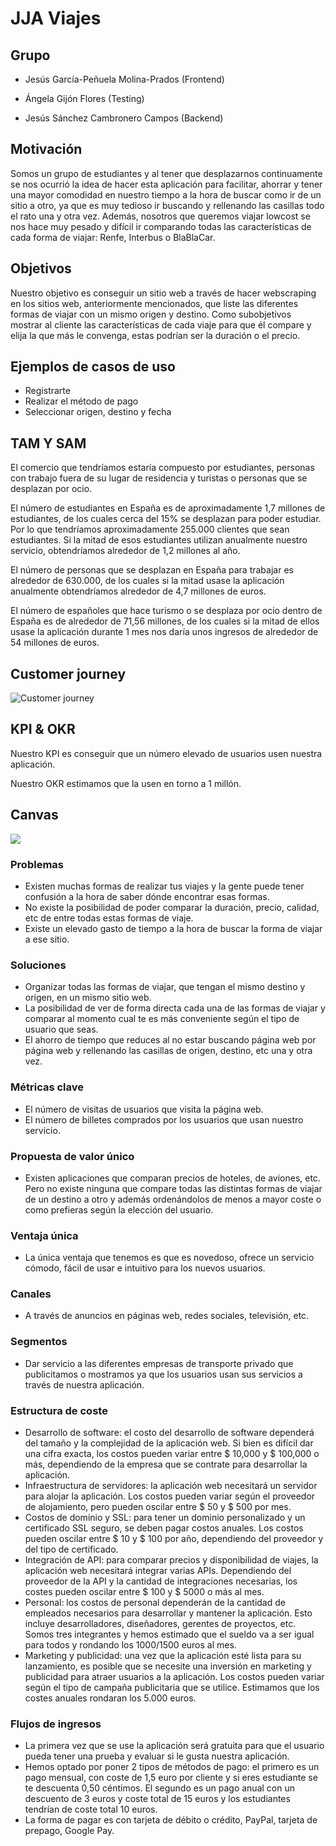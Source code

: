 # JJA Viajes

## Grupo

* Jesús García-Peñuela Molina-Prados (Frontend)

* Ángela Gijón Flores (Testing)

* Jesús Sánchez Cambronero Campos (Backend)

## Motivación

Somos un grupo de estudiantes y al tener que desplazarnos continuamente se nos ocurrió la idea de hacer esta aplicación para facilitar, ahorrar y tener una mayor comodidad en nuestro tiempo a la hora de buscar como ir de un sitio a otro, ya que es muy tedioso ir buscando y rellenando las casillas todo el rato una y otra vez. Además, nosotros que queremos viajar lowcost se nos hace muy pesado y difícil ir comparando todas las características de cada forma de viajar: Renfe, Interbus o BlaBlaCar.

## Objetivos

Nuestro objetivo es conseguir un sitio web a través de hacer webscraping en los sitios web, anteriormente mencionados, que liste las diferentes formas de viajar con un mismo origen y destino. Como subobjetivos mostrar al cliente las características de cada viaje para que él compare y elija la que más le convenga, estas podrían ser la duración o el precio.

## Ejemplos de casos de uso

* Registrarte
* Realizar el método de pago
* Seleccionar origen, destino y fecha

## TAM Y SAM

El comercio que tendríamos estaría compuesto por estudiantes, personas con trabajo fuera de su lugar de residencia y turistas o personas que se desplazan por ocio. 

El número de estudiantes en España es de aproximadamente 1,7 millones de estudiantes, de los cuales cerca del 15% se desplazan para poder estudiar.  Por lo que tendríamos aproximadamente 255.000 clientes que sean estudiantes. Si la mitad de esos estudiantes utilizan anualmente nuestro servicio, obtendríamos alrededor de 1,2 millones al año.

El número de personas que se desplazan en España para trabajar es alrededor de 630.000, de los cuales si la mitad usase la aplicación anualmente obtendríamos alrededor de 4,7 millones de euros.

El número de españoles que hace turismo o se desplaza por ocio dentro de España es de alrededor de 71,56 millones, de los cuales si la mitad de ellos usase la aplicación durante 1 mes nos daría unos ingresos de alrededor de 54 millones de euros.

## Customer journey

![Customer journey](https://user-images.githubusercontent.com/91555863/220711782-0ab3bf64-e951-48fd-9a03-e9463aa23daa.jpeg)

## KPI & OKR

Nuestro KPI es conseguir que un número elevado de usuarios usen nuestra aplicación.

Nuestro OKR estimamos que la usen en torno a 1 millón.

## Canvas

<img src="https://user-images.githubusercontent.com/91555863/220715212-1a445ae4-d488-4c50-a2cc-687d0c267d26.png">


### Problemas

* Existen muchas formas de realizar tus viajes y la gente puede tener confusión a la hora de saber dónde encontrar esas formas.
* No existe la posibilidad de poder comparar la duración, precio, calidad, etc de entre todas estas formas de viaje.
*	Existe un elevado gasto de tiempo a la hora de buscar la forma de viajar a ese sitio.

### Soluciones

*	Organizar todas las formas de viajar, que tengan el mismo destino y origen, en un mismo sitio web.
*	La posibilidad de ver de forma directa cada una de las formas de viajar y comparar al momento cual te es más conveniente según el tipo de usuario que seas.
*	El ahorro de tiempo que reduces al no estar buscando página web por página web y rellenando las casillas de origen, destino, etc una y otra vez.

### Métricas clave

* El número de visitas de usuarios que visita la página web.
*	El número de billetes comprados por los usuarios que usan nuestro servicio.

### Propuesta de valor único

* Existen aplicaciones que comparan precios de hoteles, de aviones, etc. Pero no existe ninguna que compare todas las distintas formas de viajar de un destino a otro y además ordenándolos de menos a mayor coste o como prefieras según la elección del usuario.

### Ventaja única

*	La única ventaja que tenemos es que es novedoso, ofrece un servicio cómodo, fácil de usar e intuitivo para los nuevos usuarios.

### Canales

*	A través de anuncios en páginas web, redes sociales, televisión, etc.

### Segmentos

*	Dar servicio a las diferentes empresas de transporte privado que publicitamos o mostramos ya que los usuarios usan sus servicios a través de nuestra aplicación.

### Estructura de coste

*	Desarrollo de software: el costo del desarrollo de software dependerá del tamaño y la complejidad de la aplicación web. Si bien es difícil dar una cifra exacta, los costos pueden variar entre $ 10,000 y $ 100,000 o más, dependiendo de la empresa que se contrate para desarrollar la aplicación.
*	Infraestructura de servidores: la aplicación web necesitará un servidor para alojar la aplicación. Los costos pueden variar según el proveedor de alojamiento, pero pueden oscilar entre $ 50 y $ 500 por mes.
*	Costos de dominio y SSL: para tener un dominio personalizado y un certificado SSL seguro, se deben pagar costos anuales. Los costos pueden oscilar entre $ 10 y $ 100 por año, dependiendo del proveedor y del tipo de certificado.
*	Integración de API: para comparar precios y disponibilidad de viajes, la aplicación web necesitará integrar varias APIs. Dependiendo del proveedor de la API y la cantidad de integraciones necesarias, los costes pueden oscilar entre $ 100 y $ 5000 o más al mes.
*	Personal: los costos de personal dependerán de la cantidad de empleados necesarios para desarrollar y mantener la aplicación. Esto incluye desarrolladores, diseñadores, gerentes de proyectos, etc. Somos tres integrantes y hemos estimado que el sueldo va a ser igual para todos y rondando los 1000/1500 euros al mes. 
*	Marketing y publicidad: una vez que la aplicación esté lista para su lanzamiento, es posible que se necesite una inversión en marketing y publicidad para atraer usuarios a la aplicación. Los costos pueden variar según el tipo de campaña publicitaria que se utilice. Estimamos que los costes anuales rondaran los 5.000 euros. 

### Flujos de ingresos

*	La primera vez que se use la aplicación será gratuita para que el usuario pueda tener una prueba y evaluar si le gusta nuestra aplicación. 
*	Hemos optado por poner 2 tipos de métodos de pago: el primero es un pago mensual, con coste de 1,5 euro por cliente y si eres estudiante se te descuenta 0,50 céntimos. El segundo es un pago anual con un descuento de 3 euros y coste total de 15 euros y los estudiantes tendrían de coste total 10 euros. 
*	La forma de pagar es con tarjeta de débito o crédito, PayPal, tarjeta de prepago, Google Pay.


